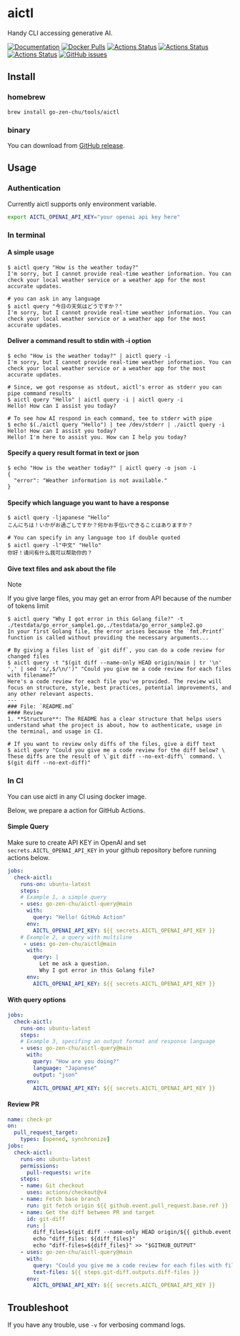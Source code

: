 # aictl

Handy CLI accessing generative AI.

[![Documentation](https://pkg.go.dev/badge/github.com/go-zen-chu/aictl)](http://pkg.go.dev/github.com/go-zen-chu/aictl)
[![Docker Pulls](https://img.shields.io/docker/pulls/amasuda/aictl)](https://hub.docker.com/repository/docker/amasuda/aictl/general)
[![Actions Status](https://github.com/go-zen-chu/aictl/workflows/main/badge.svg)](https://github.com/go-zen-chu/aictl/actions/workflows/main.yml)
[![Actions Status](https://github.com/go-zen-chu/aictl/workflows/check-pr/badge.svg)](https://github.com/go-zen-chu/aictl/actions/workflows/check-pr.yml)
[![Actions Status](https://github.com/go-zen-chu/aictl/workflows/tag-release/badge.svg)](https://github.com/go-zen-chu/aictl/actions/workflows/tag-release.yml)
[![GitHub issues](https://img.shields.io/github/issues/go-zen-chu/aictl.svg)](https://github.com/go-zen-chu/aictl/issues)

## Install

### homebrew

```console
brew install go-zen-chu/tools/aictl
```

### binary

You can download from [GitHub release](https://github.com/go-zen-chu/aictl/releases).

## Usage

### Authentication

Currently aictl supports only environment variable.

```bash
export AICTL_OPENAI_API_KEY="your openai api key here"
```

### In terminal

#### A simple usage

```console
$ aictl query "How is the weather today?"
I'm sorry, but I cannot provide real-time weather information. You can check your local weather service or a weather app for the most accurate updates.

# you can ask in any language
$ aictl query "今日の天気はどうですか？"
I'm sorry, but I cannot provide real-time weather information. You can check your local weather service or a weather app for the most accurate updates.
```

#### Deliver a command result to stdin with -i option

```console
$ echo "How is the weather today?" | aictl query -i
I'm sorry, but I cannot provide real-time weather information. You can check your local weather service or a weather app for the most accurate updates.

# Since, we got response as stdout, aictl's error as stderr you can pipe command results
$ aictl query "Hello" | aictl query -i | aictl query -i
Hello! How can I assist you today?

# To see how AI respond in each command, tee to stderr with pipe
$ echo $(./aictl query "Hello") | tee /dev/stderr | ./aictl query -i
Hello! How can I assist you today?
Hello! I'm here to assist you. How can I help you today?
```

#### Specify a query result format in text or json

```console
$ echo "How is the weather today?" | aictl query -o json -i 
{
  "error": "Weather information is not available."
}
```

#### Specify which language you want to have a response

```console
$ aictl query -ljapanese "Hello"
こんにちは！いかがお過ごしですか？何かお手伝いできることはありますか？

# You can specify in any language too if double quoted
$ aictl query -l"中文" "Hello"
你好！请问有什么我可以帮助你的？
```

#### Give text files and ask about the file

> [!NOTE]
> If you give large files, you may get an error from API because of the number of tokens limit

```console
$ aictl query "Why I got error in this Golang file?" -t ./testdata/go_error_sample1.go,./testdata/go_error_sample2.go
In your first Golang file, the error arises because the `fmt.Printf` function is called without providing the necessary arguments...

# By giving a files list of `git diff`, you can do a code review for changed files
$ aictl query -t "$(git diff --name-only HEAD origin/main | tr '\n' ',' | sed 's/,$/\n/')" "Could you give me a code review for each files with filename?"
Here's a code review for each file you've provided. The review will focus on structure, style, best practices, potential improvements, and any other relevant aspects.
---
### File: `README.md`
#### Review
1. **Structure**: The README has a clear structure that helps users understand what the project is about, how to authenticate, usage in the terminal, and usage in CI.

# If you want to review only diffs of the files, give a diff text
$ aictl query "Could you give me a code review for the diff below? \
These diffs are the result of \`git diff --no-ext-diff\` command. \
$(git diff --no-ext-diff)"
```

### In CI

You can use aictl in any CI using docker image.

Below, we prepare a action for GitHub Actions.

#### Simple Query

Make sure to create API KEY in OpenAI and set `secrets.AICTL_OPENAI_API_KEY` in your github repository before running actions below.

```yaml
jobs:
  check-aictl:
    runs-on: ubuntu-latest
    steps:
    # Example 1, a simple query
    - uses: go-zen-chu/aictl-query@main
      with:
        query: "Hello! GitHub Action"
      env:
        AICTL_OPENAI_API_KEY: ${{ secrets.AICTL_OPENAI_API_KEY }}
    # Example 2, a query with multiline
     - uses: go-zen-chu/aictl@main
      with:
        query: |
          Let me ask a question.
          Why I got error in this Golang file?
      env:
        AICTL_OPENAI_API_KEY: ${{ secrets.AICTL_OPENAI_API_KEY }}
```

#### With query options

```yaml
jobs:
  check-aictl:
    runs-on: ubuntu-latest
    steps:
    # Example 3, specifing an output format and response language
    - uses: go-zen-chu/aictl-query@main
      with:
        query: "How are you doing?"
        language: "Japanese"
        output: "json"
      env:
        AICTL_OPENAI_API_KEY: ${{ secrets.AICTL_OPENAI_API_KEY }}
```

#### Review PR

```yaml
name: check-pr
on:
  pull_request_target:
    types: [opened, synchronize]
jobs:
  check-aictl:
    runs-on: ubuntu-latest
    permissions:
      pull-requests: write
    steps:
    - name: Git checkout
      uses: actions/checkout@v4
    - name: Fetch base branch
      run: git fetch origin ${{ github.event.pull_request.base.ref }}
    - name: Get the diff between PR and target
      id: git-diff
      run: |
        diff_files=$(git diff --name-only HEAD origin/${{ github.event.pull_request.base.ref }} | tr "\n" ",")
        echo "diff_files: ${diff_files}"
        echo "diff-files=${diff_files}" >> "$GITHUB_OUTPUT"
    - uses: go-zen-chu/aictl-query@main
      with:
        query: "Could you give me a code review for each files with filename?"
        text-files: ${{ steps.git-diff.outputs.diff-files }}
      env:
        AICTL_OPENAI_API_KEY: ${{ secrets.AICTL_OPENAI_API_KEY }}
```

## Troubleshoot

If you have any trouble, use `-v` for verbosing command logs.
